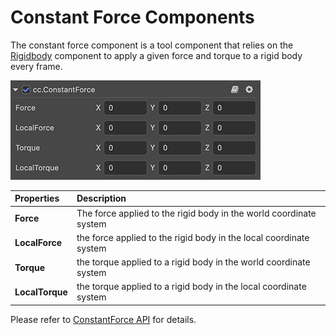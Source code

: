 # Constant Force Components

The constant force component is a tool component that relies on the [Rigidbody](physics-rigidbody.md) component to apply a given force and torque to a rigid body every frame.

![constant-force component](img/constant-force.jpg)

| Properties | Description |
| :---|:--- |
| **Force** | The force applied to the rigid body in the world coordinate system |
| **LocalForce** | the force applied to the rigid body in the local coordinate system |
| **Torque** | the torque applied to a rigid body in the world coordinate system
| **LocalTorque** | the torque applied to a rigid body in the local coordinate system |

Please refer to [ConstantForce API](%__APIDOC__%/en/#/docs/3.4/en/physics/classes/ConstantForce.html) for details.
